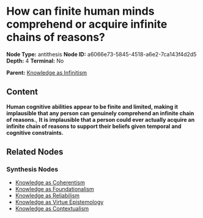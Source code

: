 # How can finite human minds comprehend or acquire infinite chains of reasons?

**Node Type:** antithesis
**Node ID:** a6066e73-5845-4518-a6e2-7ca143f4d2d5
**Depth:** 4
**Terminal:** No

**Parent:** [Knowledge as Infinitism](knowledge-as-infinitism-synthesis-f8542f39-4440-45db-8810-7afafc89415c.md)

## Content

**Human cognitive abilities appear to be finite and limited, making it implausible that any person can genuinely comprehend an infinite chain of reasons.**, **It is implausible that a person could ever actually acquire an infinite chain of reasons to support their beliefs given temporal and cognitive constraints.**

## Related Nodes

### Synthesis Nodes

- [Knowledge as Coherentism](knowledge-as-coherentism-synthesis-b6397817-b5b2-458d-a61c-94d1c8e8801a.md)
- [Knowledge as Foundationalism](knowledge-as-foundationalism-synthesis-be93b9b3-aea2-4563-95fa-06d79aae84a7.md)
- [Knowledge as Reliabilism](knowledge-as-reliabilism-synthesis-433428ca-9129-4870-8a26-a0e95f5ecc09.md)
- [Knowledge as Virtue Epistemology](knowledge-as-virtue-epistemology-synthesis-1b990d78-456e-45a0-be7e-843b35fb17b6.md)
- [Knowledge as Contextualism](knowledge-as-contextualism-synthesis-a653f6ef-c209-41c7-86bb-2646591e6cfa.md)

